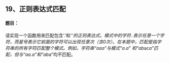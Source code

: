 ## 19、正则表达式匹配

#### 题目：

请实现一个函数用来匹配包含‘.’和'*'的正则表达式。模式中的字符`.`表示任意一个字符，而星号表示它前面的字符可以出现任意次（含0次）。在本题中，匹配是指字符串的所有字符匹配整个模式。例如，字符串“aaa”与模式“a.a” 和“ab*ac*a”匹配，但与“aa.a”和“ab*a”均不匹配。



